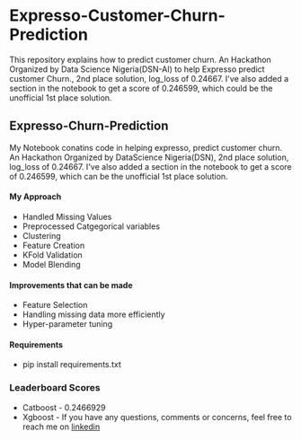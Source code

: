# Expresso-Customer-Churn-Prediction
This repository explains how to predict customer churn. An Hackathon Organized by Data Science Nigeria(DSN-AI) to help Expresso predict customer Churn., 2nd place solution, log_loss of 0.24667. I've also added a section in the notebook to get a score of 0.246599, which could be the unofficial 1st place solution.
## Expresso-Churn-Prediction 
My Notebook conatins code in helping expresso, predict customer churn. 
An Hackathon Organized by DataScience Nigeria(DSN), 2nd place solution, log_loss of 0.24667.
I've also added a section in the notebook to get a score of 0.246599, which can be the unofficial 1st place solution.
#### My Approach 
* Handled Missing Values
* Preprocessed Catgegorical variables
* Clustering
* Feature Creation
* KFold Validation
* Model Blending
#### Improvements that can be made
* Feature Selection
* Handling missing data more efficiently
* Hyper-parameter tuning
#### Requirements
- pip install requirements.txt
### Leaderboard Scores
- Catboost - 0.2466929
- Xgboost - 
If you have any questions, comments or concerns, feel free to reach me on [linkedin](https://www.linkedin.com/in/olukolatimi-david-19a841187/)
